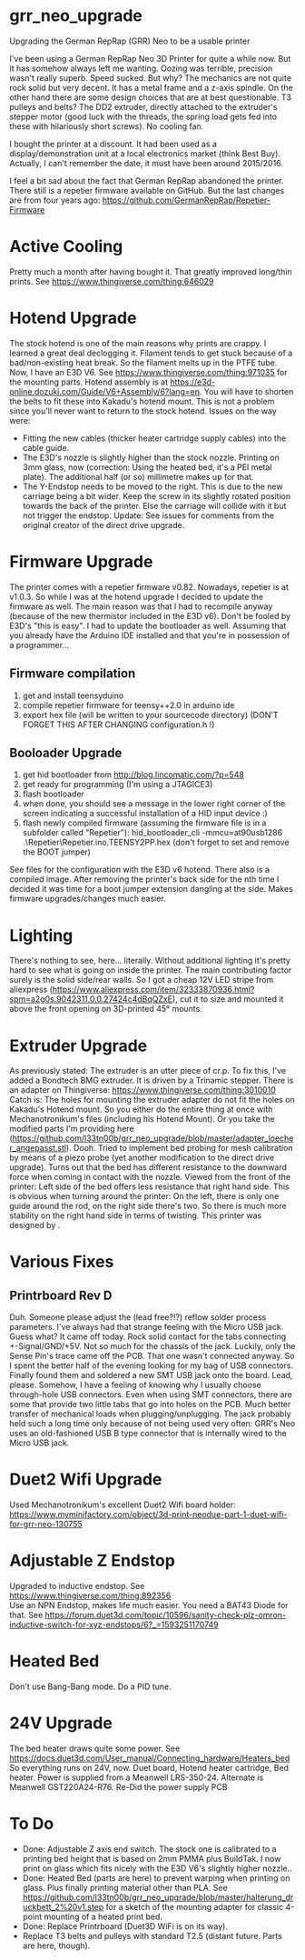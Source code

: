 # grr_neo_upgrade
Upgrading the German RepRap (GRR) Neo to be a usable printer

I've been using a German RepRap Neo 3D Printer for quite a while now.
But it has somehow always left me wanting. Oozing was terrible, precision wasn't really superb. Speed sucked. But why? The mechanics are not quite rock solid but very decent. It has a metal frame and a z-axis spindle. On the other hand there are some design choices that are at best questionable. T3 pulleys and belts? The DD2 extruder, directly attached to the extruder's stepper motor (good luck with the threads, the spring load gets fed into these with hilariously short screws). No cooling fan. 

I bought the printer at a discount. It had been used as a display/demonstration unit at a local electronics market (think Best Buy). Actually, I can't remember the date, it must have been around 2015/2016. 

I feel a bit sad about the fact that German RepRap abandoned the printer. There still is a repetier firmware available on GitHub. But the last changes are from four years ago: https://github.com/GermanRepRap/Repetier-Firmware 

# Active Cooling
Pretty much a month after having bought it. That greatly improved long/thin prints.
See https://www.thingiverse.com/thing:646029

# Hotend Upgrade
The stock hotend is one of the main reasons why prints are crappy. I learned a great deal declogging it. Filament tends to get stuck because of a bad/non-existing heat break. So the filament melts up in the PTFE tube. Now, I have an E3D V6. 
See https://www.thingiverse.com/thing:971035 for the mounting parts.
Hotend assembly is at https://e3d-online.dozuki.com/Guide/V6+Assembly/6?lang=en.
You will have to shorten the belts to fit these into Kakadu's hotend mount. This is not a problem since you'll never want to return to the stock hotend.
Issues on the way were:
* Fitting the new cables (thicker heater cartridge supply cables) into the cable guide.
* The E3D's nozzle is slightly higher than the stock nozzle. Printing on 3mm glass, now (correction: Using the heated bed, it's a PEI metal plate). The additional half (or so) millimetre makes up for that.
* The Y-Endstop needs to be moved to the right. This is due to the new carriage being a bit wider. Keep the screw in its slightly rotated position towards the back of the printer. Else the carriage will collide with it but not trigger the endstop.
Update: See issues for comments from the original creator of the direct drive upgrade.

# Firmware Upgrade 
The printer comes with a repetier firmware v0.82. Nowadays, repetier is at v1.0.3. So while I was at the hotend upgrade I decided to update the firmware as well. The main reason was that I had to recompile anyway (because of the new thermistor included in the E3D v6).
Don't be fooled by E3D's "this is easy". I had to update the bootloader as well. Assuming that you already have the Arduino IDE installed and that you're in possession of a programmer...
## Firmware compilation
1) get and install teensyduino
2) compile repetier firmware for teensy++2.0 in arduino ide
3) export hex file (will be written to your sourcecode directory) (DON'T FORGET THIS AFTER CHANGING configuration.h !)
## Booloader Upgrade
1) get hid bootloader from http://blog.lincomatic.com/?p=548
2) get ready for programming (I'm using a JTAGICE3)
3) flash bootloader 
4) when done, you should see a message in the lower right corner of the screen indicating a successful installation of a HID input device :)
5) flash newly compiled firmware (assuming the firmware file is in a subfolder called "Repetier"): hid_bootloader_cli -mmcu=at90usb1286 .\Repetier\Repetier.ino.TEENSY2PP.hex (don't forget to set and remove the BOOT jumper)

See files for the configuration with the E3D v6 hotend. There also is a compiled image.
After removing the printer's back side for the nth time I decided it was time for a boot jumper extension dangling at the side. Makes firmware upgrades/changes much easier.

# Lighting
There's nothing to see, here... literally. Without additional lighting it's pretty hard to see what is going on inside the printer. The main contributing factor surely is the solid side/rear walls. So I got a cheap 12V LED stripe from aliexpress (https://www.aliexpress.com/item/32333870936.html?spm=a2g0s.9042311.0.0.27424c4dBqQZxE), cut it to size and mounted it above the front opening on 3D-printed 45° mounts. 

# Extruder Upgrade
As previously stated: The extruder is an utter piece of cr.p. To fix this, I've added a Bondtech BMG extruder. It is driven by a Trinamic stepper. There is an adapter on Thingiverse: https://www.thingiverse.com/thing:3010010
Catch is: The holes for mounting the extruder adapter do not fit the holes on Kakadu's Hotend mount. So you either do the entire thing at once with Mechanotronikum's files (including his Hotend Mount). Or you take the modified parts I'm providing here (https://github.com/l33tn00b/grr_neo_upgrade/blob/master/adapter_loecher_angepasst.stl).
Dooh. Tried to implement bed probing for mesh calibration by means of a piezo probe (yet another modification to the direct drive upgrade). Turns out that the bed has different resistance to the downward force when coming in contact with the nozzle. Viewed from the front of the printer: Left side of the bed offers less resistance that right hand side. This is obvious when turning around the printer: On the left, there is only one guide around the rod, on the right side there's two. So there is much more stability on the right hand side in terms of twisting. This printer was designed by <insert favorite insult>.  

# Various Fixes
## Printrboard Rev D
Duh. Someone please adjust the (lead free?!?) reflow solder process parameters. I've always had that strange feeling with the Micro USB jack. Guess what? It came off today. Rock solid contact for the tabs connecting +-Signal/GND/+5V. Not so much for the chassis of the jack. Luckily, only the Sense Pin's trace came off the PCB. That one wasn't connected anyway. So I spent the better half of the evening looking for my bag of USB connectors. Finally found them and soldered a new SMT USB jack onto the board. Lead, please. Somehow, I have a feeling of knowing why I usually choose through-hole USB connectors. Even when using SMT connectors, there are some that provide two little tabs that go into holes on the PCB. Much better transfer of mechanical loads when plugging/unplugging. The jack probably held such a long time only because of not being used very often: GRR's Neo uses an old-fashioned USB B type connector that is internally wired to the Micro USB jack. 

# Duet2 Wifi Upgrade
Used Mechanotronikum's excellent Duet2 Wifi board holder: https://www.myminifactory.com/object/3d-print-neodue-part-1-duet-wifi-for-grr-neo-130755

# Adjustable Z Endstop
Upgraded to inductive endstop. See https://www.thingiverse.com/thing:892356  
Use an NPN Endstop, makes life much easier. You need a BAT43 Diode for that. See https://forum.duet3d.com/topic/10596/sanity-check-plz-omron-inductive-switch-for-xyz-endstops/6?_=1593251170749  

# Heated Bed
Don't use Bang-Bang mode. Do a PID tune.

# 24V Upgrade
The bed heater draws quite some power. See https://docs.duet3d.com/User_manual/Connecting_hardware/Heaters_bed  
So everything runs on 24V, now. Duet board, Hotend heater cartridge, Bed heater. Power is supplied from a Meanwell LRS-350-24. Alternate is Meanwell GST220A24-R76. Re-Did the power supply PCB

# To Do
* Done: Adjustable Z axis end switch. The stock one is calibrated to a printing bed height that is based on 2mm PMMA plus BuildTak. I now print on glass which fits nicely with the E3D V6's slightly higher nozzle..
* Done: Heated Bed (parts are here) to prevent warping when printing on glass. Plus finally printing material other than PLA. See https://github.com/l33tn00b/grr_neo_upgrade/blob/master/halterung_druckbett_2%20v1.step for a sketch of the mounting adapter for classic 4-point mounting of a heated print bed.
* Done: Replace Printrboard (Duet3D WiFi is on its way).
* Replace T3 belts and pulleys with standard T2.5 (distant future. Parts are here, though).
